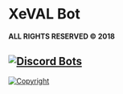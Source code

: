 # XeVAL Bot
**ALL RIGHTS RESERVED © 2018**

[![Discord Bots](https://discordbots.org/api/widget/441667160025333762.svg)](https://discordbots.org/bot/441667160025333762)
---
[![Copyright](https://www.copyrighted.com/work/QTfl2HacD4kE7se9#.W3UuEE2V_gE.google_plusone_share)](https://www.copyrighted.com/work/QTfl2HacD4kE7se9)
